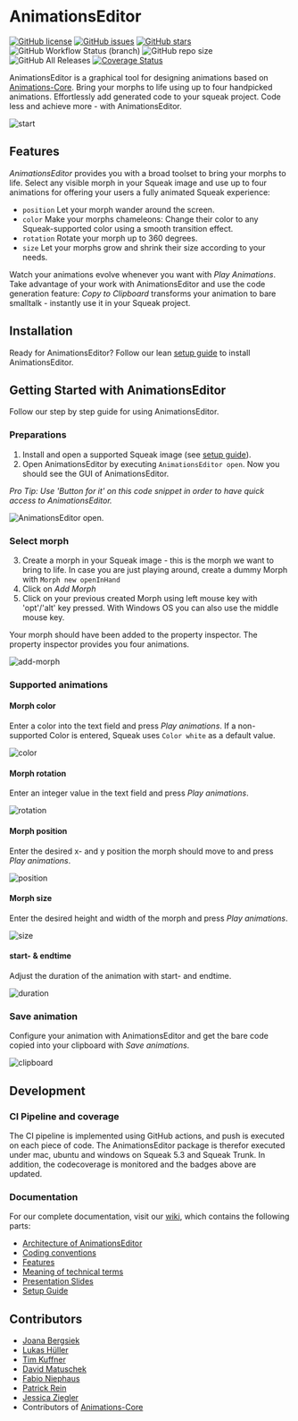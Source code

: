 # AnimationsEditor
[![GitHub license](https://img.shields.io/github/license/hpi-swa-teaching/AnimationsEditor)](https://github.com/hpi-swa-teaching/AnimationsEditor/blob/master/LICENSE)
[![GitHub issues](https://img.shields.io/github/issues/hpi-swa-teaching/AnimationsEditor)](https://github.com/hpi-swa-teaching/AnimationsEditor/issues)
[![GitHub stars](https://img.shields.io/github/stars/hpi-swa-teaching/AnimationsEditor)](https://github.com/hpi-swa-teaching/AnimationsEditor/stargazers)
![GitHub Workflow Status (branch)](https://img.shields.io/github/workflow/status/hpi-swa-teaching/AnimationsEditor/smalltalkCI/master)
![GitHub repo size](https://img.shields.io/github/repo-size/hpi-swa-teaching/AnimationsEditor)
![GitHub All Releases](https://img.shields.io/github/downloads/hpi-swa-teaching/AnimationsEditor/total)
[![Coverage Status](https://coveralls.io/repos/github/hpi-swa-teaching/AnimationsEditor/badge.svg?branch=master)](https://coveralls.io/github/hpi-swa-teaching/AnimationsEditor?branch=master)

AnimationsEditor is a graphical tool for designing animations based on [Animations-Core](https://github.com/hpi-swa/animations). Bring your morphs to life using up to four handpicked animations. Effortlessly add generated code to your squeak project. Code less and achieve more - with AnimationsEditor.

![start](https://user-images.githubusercontent.com/44775014/89678706-f48ebd00-d8ef-11ea-9fc5-85e578b52a51.gif)

## Features
*AnimationsEditor* provides you with a broad toolset to bring your morphs to life.
Select any visible morph in your Squeak image and use up to four animations for offering your users a fully animated Squeak experience:
- `position` Let your morph wander around the screen.
- `color` Make your morphs chameleons: Change their color to any Squeak-supported color using a smooth transition effect.
- `rotation` Rotate your morph up to 360 degrees.
- `size` Let your morphs grow and shrink their size according to your needs.

Watch your animations evolve whenever you want with *Play Animations*. Take advantage of your work with AnimationsEditor and use the code generation feature: *Copy to Clipboard* transforms your animation to bare smalltalk - instantly use it in your Squeak project. 

## Installation

Ready for AnimationsEditor? Follow our lean [setup guide](https://github.com/hpi-swa-teaching/AnimationsEditor/wiki/Setup-Guide) to install AnimationsEditor.

## Getting Started with AnimationsEditor

Follow our step by step guide for using AnimationsEditor.

### Preparations
1. Install and open a supported Squeak image (see [setup guide](https://github.com/hpi-swa-teaching/AnimationsEditor/wiki/Setup-Guide)).
2. Open AnimationsEditor by executing `AnimationsEditor open`. Now you should see the GUI of AnimationsEditor.

*Pro Tip: Use 'Button for it' on this code snippet in order to have quick access to AnimationsEditor.*

![AnimationsEditor open.](https://user-images.githubusercontent.com/44775014/89674752-f5702080-d8e8-11ea-84b9-fefdee98dd1c.gif)

### Select morph
3. Create a morph in your Squeak image - this is the morph we want to bring to life. In case you are just playing around, create a dummy Morph with `Morph new openInHand`
5. Click on *Add Morph*
6. Click on your previous created Morph using left mouse key with 'opt'/'alt' key pressed. With Windows OS you can also use the middle mouse key.

Your morph should have been added to the property inspector. The property inspector provides you four animations.

![add-morph](https://user-images.githubusercontent.com/44775014/89675633-898eb780-d8ea-11ea-94bb-516f56e32fd8.gif)

### Supported animations

#### Morph color 
Enter a color into the text field and press *Play animations*. If a non-supported Color is entered, Squeak uses `Color white` as a default value.

![color](https://user-images.githubusercontent.com/44775014/89675836-e7bb9a80-d8ea-11ea-9e6a-58975dbdc97a.gif)

#### Morph rotation

Enter an integer value in the text field and press *Play animations*.

![rotation](https://user-images.githubusercontent.com/44775014/89676840-9f04e100-d8ec-11ea-8d69-3dfc3cfdb655.gif)

#### Morph position
Enter the desired x- and y position the morph should move to and press *Play animations*.

![position](https://user-images.githubusercontent.com/44775014/89677492-d4f69500-d8ed-11ea-9b57-56cee7050f4c.gif)

#### Morph size
Enter the desired height and width of the morph and press *Play animations*.

![size](https://user-images.githubusercontent.com/44775014/89677873-767de680-d8ee-11ea-8102-f89cbbc27891.gif)

#### start- & endtime
Adjust the duration of the animation with start- and endtime.

![duration](https://user-images.githubusercontent.com/44775014/89679426-5a2f7900-d8f1-11ea-8956-82c0c713c254.gif)

### Save animation
Configure your animation with AnimationsEditor and get the bare code copied into your clipboard with *Save animations*.

![clipboard](https://user-images.githubusercontent.com/44775014/89681241-d5def500-d8f4-11ea-8f92-2d9bdabecb0a.gif)


## Development
### CI Pipeline and coverage
The CI pipeline is implemented using GitHub actions, and push is executed on each piece of code. The AnimationsEditor package is therefor executed under mac, ubuntu and windows on Squeak 5.3 and Squeak Trunk. In addition, the codecoverage is monitored and the badges above are updated.


### Documentation
For our complete documentation, visit our [wiki](https://github.com/hpi-swa-teaching/AnimationsEditor/wiki), which contains the following parts: 
- [Architecture of AnimationsEditor](https://github.com/hpi-swa-teaching/AnimationsEditor/wiki/Architecture-of-AnimationsEditor)
- [Coding conventions](https://github.com/hpi-swa-teaching/AnimationsEditor/wiki/Coding-conventions)
- [Features](https://github.com/hpi-swa-teaching/AnimationsEditor/wiki/Features)
- [Meaning of technical terms](https://github.com/hpi-swa-teaching/AnimationsEditor/wiki/Meaning-of-technical-terms)
- [Presentation Slides](https://github.com/hpi-swa-teaching/AnimationsEditor/wiki/Presentation-Slides)
- [Setup Guide](https://github.com/hpi-swa-teaching/AnimationsEditor/wiki/Setup-Guide)


## Contributors
- [Joana Bergsiek](https://github.com/JoeAtHPI)
- [Lukas Hüller](https://github.com/lukashueller)
- [Tim Kuffner](https://github.com/1T1m)
- [David Matuschek](https://github.com/davidmatuschek)
- [Fabio Niephaus](https://github.com/fniephaus)
- [Patrick Rein](https://github.com/codeZeilen)
- [Jessica Ziegler](https://github.com/jssckrm)
- Contributors of [Animations-Core](https://github.com/hpi-swa/animations)
